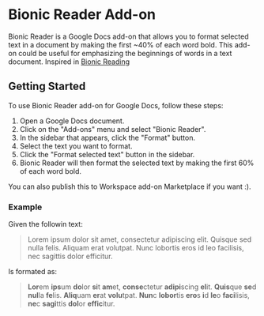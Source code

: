 # Bionic Reader Add-on

Bionic Reader is a Google Docs add-on that allows you to format selected text in a document by making the first ~40% of each word bold. This add-on could be useful for emphasizing the beginnings of words in a text document. Inspired in [Bionic Reading](https://bionic-reading.com/)

## Getting Started
To use Bionic Reader add-on for Google Docs, follow these steps:

1. Open a Google Docs document.
2. Click on the "Add-ons" menu and select "Bionic Reader".
3. In the sidebar that appears, click the "Format" button.
4. Select the text you want to format.
5. Click the "Format selected text" button in the sidebar.
6. Bionic Reader will then format the selected text by making the first 60% of each word bold.

You can also publish this to Workspace add-on Marketplace if you want :).

### Example

Given the followin text:
> Lorem ipsum dolor sit amet, consectetur adipiscing elit. Quisque sed nulla felis. Aliquam erat volutpat. Nunc lobortis eros id leo facilisis, nec sagittis dolor efficitur.

Is formated as:
> **Lor**em **ips**um **do**lor **si**t **am**et, **conse**ctetur **adipi**scing **el**it. **Quis**que **se**d **nul**la **fe**lis. **Aliq**uam **er**at **volu**tpat. **Nun**c **lobor**tis **ero**s **i**d **le**o **faci**lisis, **ne**c **sagi**ttis **dol**or **effic**itur.
